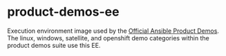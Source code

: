 # product-demos-ee

Execution environment image used by the [Official Ansible Product Demos](https://github.com/ansible/product-demos).
The linux, windows, satellite, and openshift demo categories within the product demos suite use this EE.
